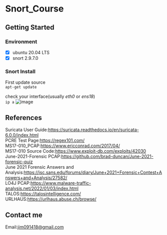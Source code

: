 # Snort_Course

## Getting Started

### Environment

- [x] ubuntu 20.04 LTS
- [x] snort 2.9.7.0

### Snort Install

First update source  
`apt-get update`

check your interface(usually *eth0* or *ens18*)  
`ip a`
![image](https://user-images.githubusercontent.com/67756786/211751776-e407a6a7-d733-45a1-a4bd-600a9f829aec.png)


## References
Suricata User Guide:https://suricata.readthedocs.io/en/suricata-6.0.0/index.html  
PCRE Test Page:https://regex101.com/  
MS17-010_PCAP:https://www.ericconrad.com/2017/04/  
MS17-010 Source Code:https://www.exploit-db.com/exploits/42030  
June-2021-Forensic PCAP:https://github.com/brad-duncan/June-2021-forensic-quiz  
June 2021 Forensic Answers and Analysis:https://isc.sans.edu/forums/diary/June+2021+Forensic+Contest+Answers+and+Analysis/27582/  
LO4J PCAP:https://www.malware-traffic-analysis.net/2022/01/03/index.html  
TALOS:https://talosintelligence.com/  
URLHAUS:https://urlhaus.abuse.ch/browse/  

## Contact me
Email:jim091418@gmail.com

